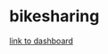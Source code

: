 # bikesharing

[link to dashboard](https://public.tableau.com/app/profile/nicole7436/viz/Bike_Data_16511963781400/NYCCitibike?publish=yes)
